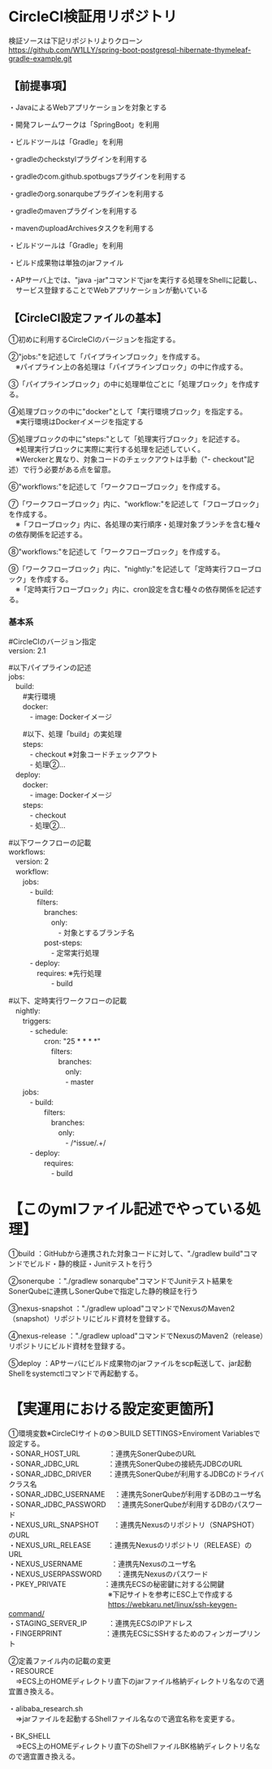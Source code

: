 # CircleCI検証用リポジトリ


検証ソースは下記リポジトリよりクローン  
https://github.com/W1LLY/spring-boot-postgresql-hibernate-thymeleaf-gradle-example.git


## 【前提事項】  
・JavaによるWebアプリケーションを対象とする

・開発フレームワークは「SpringBoot」を利用

・ビルドツールは「Gradle」を利用

・gradleのcheckstylプラグインを利用する

・gradleのcom.github.spotbugsプラグインを利用する

・gradleのorg.sonarqubeプラグインを利用する

・gradleのmavenプラグインを利用する

・mavenのuploadArchivesタスクを利用する

・ビルドツールは「Gradle」を利用

・ビルド成果物は単独のjarファイル

・APサーバ上では、"java -jar"コマンドでjarを実行する処理をShellに記載し、  
　サービス登録することでWebアプリケーションが動いている


## 【CircleCI設定ファイルの基本】
①初めに利用するCircleCIのバージョンを指定する。

②"jobs:"を記述して「パイプラインブロック」を作成する。  
　※パイプライン上の各処理は「パイプラインブロック」の中に作成する。

③「パイプラインブロック」の中に処理単位ごとに「処理ブロック」を作成する。

④処理ブロックの中に"docker"として「実行環境ブロック」を指定する。  
　※実行環境はDockerイメージを指定する

⑤処理ブロックの中に"steps:"として「処理実行ブロック」を記述する。  
　※処理実行ブロックに実際に実行する処理を記述していく。  
　※Werckerと異なり、対象コードのチェックアウトは手動（"- checkout"記述）で行う必要がある点を留意。

⑥"workflows:"を記述して「ワークフローブロック」を作成する。

⑦「ワークフローブロック」内に、"workflow:"を記述して「フローブロック」を作成する。  
　※「フローブロック」内に、各処理の実行順序・処理対象ブランチを含む種々の依存関係を記述する。

⑧"workflows:"を記述して「ワークフローブロック」を作成する。

⑨「ワークフローブロック」内に、"nightly:"を記述して「定時実行フローブロック」を作成する。  
　※「定時実行フローブロック」内に、cron設定を含む種々の依存関係を記述する。


### 基本系
#CircleCIのバージョン指定  
version: 2.1  

#以下パイプラインの記述  
jobs:  
　build:  
 　　#実行環境  
 　　docker:  
 　　　- image: Dockerイメージ  
       
 　　#以下、処理「build」の実処理  
 　　steps:  
 　　　- checkout ※対象コードチェックアウト  
 　　　- 処理②...  
　deploy:  
 　　docker:  
 　　　- image: Dockerイメージ  
 　　steps:  
 　　　- checkout  
 　　　- 処理②...  

#以下ワークフローの記載  
workflows:  
　version: 2  
　workflow:  
　　jobs:  
　　　- build:  
  　　　　filters:  
  　　　　　branches:  
  　　　　　　only:  
  　　　　　　　- 対象とするブランチ名  
　　　　　post-steps:  
　　　　　　- 定常実行処理  
　　　- deploy:  
  　　　　requires: ※先行処理  
　　　　　　- build  

#以下、定時実行ワークフローの記載  
　nightly:  
　　triggers:  
　　　- schedule:  
　　　　　cron: "25 * * * *"  
　　　　　　filters:  
　　　　　　　branches:  
　　　　　　　　only:  
  　　　　　　　　- master  
　　jobs:  
　　　- build:  
　　　　　filters:  
　　　　　　branches:  
　　　　　　　only:  
　　　　　　　　- /^issue\/.+/  
　　　- deploy:  
　　　　　requires:  
　　　　　　- build  


# 【このymlファイル記述でやっている処理】
①build			：GitHubから連携された対象コードに対して、"./gradlew build"コマンドでビルド・静的検証・Junitテストを行う

②sonerqube		："./gradlew sonarqube"コマンドでJunitテスト結果をSonerQubeに連携しSonerQubeで指定した静的検証を行う

③nexus-snapshot	："./gradlew upload"コマンドでNexusのMaven2（snapshot）リポジトリにビルド資材を登録する。

④nexus-release	："./gradlew upload"コマンドでNexusのMaven2（release）リポジトリにビルド資材を登録する。

⑤deploy			：APサーバにビルド成果物のjarファイルをscp転送して、jar起動Shellをsystemctlコマンドで再起動する。


# 【実運用における設定変更箇所】
①環境変数※CircleCIサイトの⚙＞BUILD SETTINGS>Enviroment Variablesで設定する。  
・SONAR_HOST_URL　　　　：連携先SonerQubeのURL  
・SONAR_JDBC_URL　　　　：連携先SonerQubeの接続先JDBCのURL  
・SONAR_JDBC_DRIVER　　 ：連携先SonerQubeが利用するJDBCのドライバクラス名  
・SONAR_JDBC_USERNAME　 ：連携先SonerQubeが利用するDBのユーザ名  
・SONAR_JDBC_PASSWORD　 ：連携先SonerQubeが利用するDBのパスワード  
・NEXUS_URL_SNAPSHOT　　：連携先Nexusのリポジトリ（SNAPSHOT）のURL  
・NEXUS_URL_RELEASE　　 ：連携先Nexusのリポジトリ（RELEASE）のURL  
・NEXUS_USERNAME　　　　：連携先Nexusのユーザ名  
・NEXUS_USERPASSWORD　　：連携先Nexusのパスワード  
・PKEY_PRIVATE　　　　　 ：連携先ECSの秘密鍵に対する公開鍵  
　　　　　　　　　　　　　　※下記サイトを参考にESC上で作成する  
　　　　　　　　　　　　　　https://webkaru.net/linux/ssh-keygen-command/  
・STAGING_SERVER_IP　　　：連携先ECSのIPアドレス  
・FINGERPRINT　　　　　　：連携先ECSにSSHするためのフィンガープリント  

②定義ファイル内の記載の変更  
・RESOURCE  
　⇒ECS上のHOMEディレクトリ直下のjarファイル格納ディレクトリ名なので適宜置き換える。

・alibaba_research.sh  
　⇒jarファイルを起動するShellファイル名なので適宜名称を変更する。

・BK_SHELL  
　⇒ECS上のHOMEディレクトリ直下のShellファイルBK格納ディレクトリ名なので適宜置き換える。
